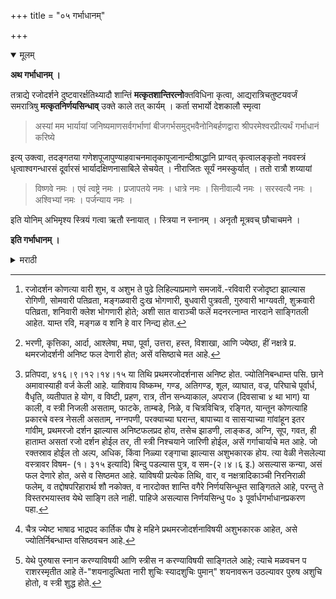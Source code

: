 +++
title = "०५ गर्भाधानम्"

+++

<details open><summary>मूलम्</summary>

**अथ गर्भाधानम् ।**

तत्राद्ये रजोदर्शने दुष्टवारर्क्षतिथ्यादौ शान्तिं **मत्कृतशान्तिरत्नो**क्तविधिना कृत्वा, आद्यरात्रिचतुष्टयवर्जं समरात्रिषु **मत्कृतनिर्णयसिन्धाव्** उक्ते काले तत् कार्यम् । कर्ता सभार्यो देशकालौ स्मृत्वा 

> अस्यां मम भार्यायां जनिष्यमाणसर्वगर्भाणां बीजगर्भसमुद्भवैनोनिबर्हणद्वारा श्रीपरमेश्वरप्रीत्यर्थं गर्भाधानं करिष्ये 

इत्य् उक्त्वा, तदङ्गतया गणेशपूजापुण्याहवाचनमातृकापूजानान्दीश्राद्धानि प्राग्वत् कृत्वालङ्कृतो नववस्त्रं धृत्वाश्वगन्धारसं दूर्वारसं भार्यादक्षिणनासाबिले सेचयेत् । नीराजितः सूर्यं नमस्कुर्यात् । ततो रात्रौ शय्यायां 

> विष्णवे नमः । एवं त्वष्ट्रे नमः । प्रजापतये नमः । धात्रे नमः । सिनीवाल्यै नमः । सरस्वत्यै नमः । अश्विभ्यां नमः । पर्जन्याय नमः । 

इति योनिम् अभिमृश्य स्त्रियं गत्वा ऋतौ स्नायात् । स्त्रिया न स्नानम् । अनृतौ मूत्रवच् छौचाचमने ।

**इति गर्भाधानम् ।**
</details> 

<details><summary>मराठी</summary>

आतां गर्भाधान साङ्गतो. 

यान्त, प्रथमरजोदर्शनकाली दुष्ट वार[^१], दुष्ट नक्षत्र[^२], दुष्ट तिथि[^३], दुष्ट मास[^४] याञ्च्या दोष परिहारार्थ भुवनेश्वरीशान्ति करावी. 

[^१]: रजोदर्शन कोणत्या वारी शुभ, व अशुभ ते पुढे लिहिल्याप्रमाणे समजावें.-रविवारी रजोदृष्टा झाल्यास रोगिणी, सोमवारी पतिव्रता, मङ्गळवारी दुःख भोगणारी, बुधवारी पुत्रवती, गुरुवारी भाग्यवती, शुक्रवारी पतिव्रता, शनिवारी क्लेश भोगणारी होते; अशी सात वाराञ्ची फलें मदनरत्नाम्त नारदाने साङ्गितली आहेत. याम्त रवि, मङ्गळ व शनि हे वार निन्द्य होत. 

[^२]: भरणी, कृत्तिका, आर्दा, आश्लेषा, मघा, पूर्वा, उत्तरा, हस्त, विशाखा, आणि ज्येष्ठा, हीं नक्षत्रे प्र. थमरजोदर्शनी अनिष्ट फल देणारी होत; असें वसिष्ठाचे मत आहे. 

[^३]: प्रतिपदा, ४१६।९।१२।१४।१५ या तिथि प्रथमरजोदर्शनास अनिष्ट होत. ज्योतिनिबन्धाम्त पसि. छाने अमावास्याही वर्ज केली आहे. याशिवाय विष्कम्भ, गण्ड, अतिगण्ड, शूल, व्याघात, वज्र, परिघाचे पूर्वार्ध, वैधृति, व्यतीपात हे योग, व विष्टी, प्रहण, रात्र, तीन सन्ध्याकाल, अपराज (दिवसाचा ४ था भाग) या काली, व स्त्री निजली असताम्, फाटके, ताम्बडे, निळे, व चित्रविचित्र, रङ्गित, यान्तून कोणत्याहि प्रकारचे वस्त्र नेसली असताम्, नग्नपणी, परक्याच्या घरान्त, बापाच्या व सासऱ्याच्या गांवांहून इतर गांवीम्, प्रथमरजो दर्शन झाल्यास अनिष्टफलप्रद होय, तसेच झाडणी, लाङ्कड, अग्नि, सूप, गवत, ही हाताम्त असतां रजो दर्शन होईल तर, ती स्त्री निश्चयाने जारिणी होईल, असें गर्गाचार्याचे मत आहे. जो रक्तस्राव होईल तो अल्प, अधिक, किंवा निळ्या रङ्गाचा झाल्यास अशुभकारक होय. त्या वेळी नेसलेल्या वस्त्रावर विषम- (१। ३१५ इत्यादि) बिन्दु पडल्यास पुत्र, व सम-(२।४।६ इ.) असल्यास कन्या, असं फल देणारे होत, असे व सिष्ठमत आहे. याविषयी प्रत्येक तिथि, वार, व नक्षत्रादिकाञ्ची निरनिराळी फलेम्, व तद्दोषपरिहारार्थ शौ नकोक्त, व नारदोक्त शान्ति वगैरे निर्णयसिन्धूम्त साङ्गितले आहे, परन्तु ते विस्तरभयास्तव येथे साङ्गि तले नाही. पाहिजे असल्यास निर्णयसिन्धु प० ३ पूर्वार्धगर्भाधानप्रकरण पहा. 

[^४]: चैत्र ज्येष्ट भाषाढ भाद्रपद कार्तिक पौष हे महिने प्रथमरजोदर्शनाविषयी अशुभकारक आहेत, असे ज्योतिर्निबन्धाम्त वसिष्ठवचन आहे.

या शान्तीचा प्रयोग, मी केलेल्या शान्तिरत्न नांवाच्या ग्रन्थाम्त साङ्गितलेल्या विधीने करून, रजोदर्शनापासून पहिल्या चार रात्रि सोडून पुढे सम रात्रीञ्चेठायीं मी केलेल्या निर्णयसिन्धूत साङ्गितलेल्या कालीं गर्भाधान करावे. ते असे की,-कर्त्याने स्वस्त्रीसहवर्तमान मङ्गलस्नान करून कुङ्कुमतिलक लावून पूर्ववत्-(पृ० ७४ टी० ३ येथे साङ्गितल्याप्रमाणे ) देशकालादि स्मरण करून;- 

> अस्यां मम भार्यायां जनिष्यमाणसर्वगर्भाणां बीजगर्भसमुद्भवैनोनिबर्हणद्वारा श्रीपरमेश्वरप्रीत्यर्थं गर्भाधानं करिष्ये । 

ह्मणून उदक सोडून, तदङ्गतया "गणपतिपूजनपुण्याहवाचनमातृकापूजननान्दीश्राद्धानि करिष्ये" । ह्मणून आणखी उदक सोडून पूर्ववत् गणेशादिकाञ्चे पूजन करून, अलङ्कार, नवीन वस्त्रे भूषणे वगैरे धारण करून, अश्वगन्धा (आसन्ध, माका), व दूर्वा याञ्चा रस स्त्रीच्या उजव्या नाकपुडीत पिळावा. नन्तर सुवासिनी स्त्रियान्नी उभयताम्स ओवाळले असता, त्यान्नी सूर्यास नमस्कार करून, 

> यस्य स्मृत्या च नामोक्त्या तपोयज्ञक्रियादिषु ॥  
न्यू[[नू??]]नं सम्पूर्णतां याति सद्यो वन्दे तमच्युतम् ॥ १ ॥  
मन्त्रहीनं क्रिया हीनं भक्तिहीनं सुरेश्वर ॥  
यत्कृतं तु मया देव परिपूर्णं तदस्तु मे । 

हे ह्मणून कर्म ईश्वरार्पण करावे. असें दिवसास करून, रात्रौ शय्येवर स्त्री निजली असताम्, 

> विष्णवे नमः। त्वष्ट्रे नमः । प्रजापतये नमः । धात्रे नमः । सिनीवाल्यै नमः । सरस्वत्यै नमः । अश्विभ्यां नमः । पर्जन्याय नमः 

असें ह्मणून योनिस्पर्श करून नन्तर, स्त्रीसङ्ग करावा. त्याम्त ऋतुकाली (रजोदर्शनापासून सोळा रात्रीम्पर्यम्त) स्त्रीगमन केल्यास, पुरुषाने स्नान[^५] करावें ह्मणजे तो शुद्ध होतो.

[^५]: येथे पुरुषास स्नान करण्याविषयी आणि स्त्रीस न करण्याविषयी साङ्गितले आहे; त्याचे मळवचन प राशरस्मृतीत आहे तें-"शयनादुत्थिता नारी शुचिः स्यादशुचिः पुमान्" शयनावरून उठल्यावर पुरुष अशुचि होतो, व स्त्री शुद्ध होते.

स्त्रीने स्नान करूं नये. ऋतुकाल नसतां मूत्रवत् उदकानें शुद्धी करून आचमन करावेम्. 

इति श्रीशूद्रकमलाकरे गर्भाधानप्रयोगः ॥ 
</details>
